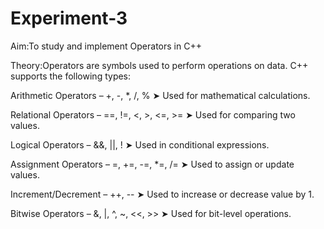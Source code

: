 # Experiment-3
Aim:To study and implement Operators in C++

Theory:Operators are symbols used to perform operations on data.
C++ supports the following types:

Arithmetic Operators – +, -, *, /, %
➤ Used for mathematical calculations.

Relational Operators – ==, !=, <, >, <=, >=
➤ Used for comparing two values.

Logical Operators – &&, ||, !
➤ Used in conditional expressions.

Assignment Operators – =, +=, -=, *=, /=
➤ Used to assign or update values.

Increment/Decrement – ++, --
➤ Used to increase or decrease value by 1.

Bitwise Operators – &, |, ^, ~, <<, >>
➤ Used for bit-level operations.



